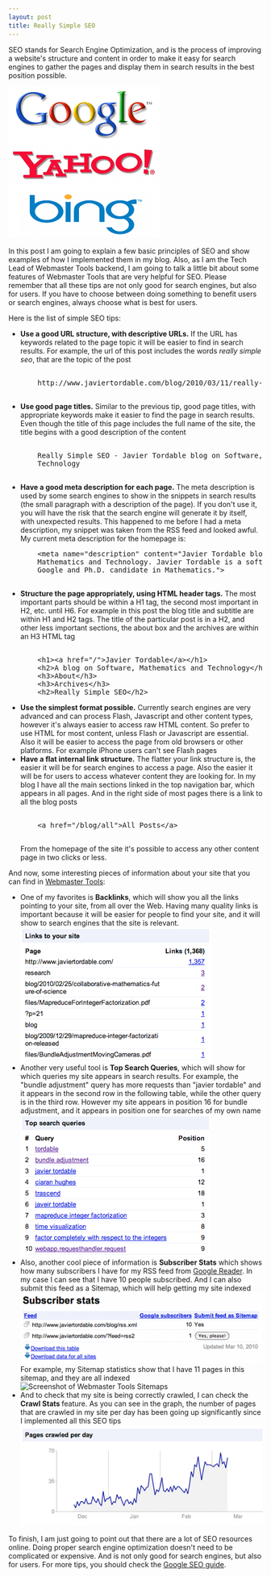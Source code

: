 ```yaml
---
layout: post
title: Really Simple SEO
---
```


<p> 
SEO stands for Search Engine Optimization, and is the process of improving a website's
structure and content in order to make it easy for search engines to gather the pages and
display them in search results in the best position possible.
</p> 

<img src="/images/all-search-engines.png"
           alt="Search Engines"/> 

<p> 
In this post I am going to explain a few basic principles of SEO and show examples of how
I implemented them in my blog. Also, as I am the Tech Lead of Webmaster Tools backend,
I am going to talk a little bit about some features of Webmaster Tools that are very helpful
for SEO. Please remember that all these tips are not only good for search engines, but also
for users. If you have to choose between doing something to benefit users or search engines,
always choose what is best for users.
</p> 
 
<p> 
 Here is the list of simple SEO tips:
</p> 
 
<ul> 
 
<li><strong>Use a good URL structure, with descriptive URLs.</strong> If the URL has
keywords related to the page topic it will be easier to find in search results. For example,
the url of this post includes the words <em>really simple seo</em>, that are the topic
of the post
  <pre> 
    http://www.javiertordable.com/blog/2010/03/11/really-simple-seo
  </pre> 
</li> 
 
<li> 
<strong>Use good page titles.</strong> Similar to the previous tip, good page titles,
with appropriate keywords make it easier to find the page in search results. Even though
the title of this page includes the full name of the site, the title begins with a good
description of the content
  <pre> 
    Really Simple SEO - Javier Tordable blog on Software, Mathematics and
    Technology
  </pre>
</li>
 
<li> 
<strong>Have a good meta description for each page.</strong> The meta description
is used by some search engines to show in the snippets in search results (the small
paragraph with a description of the page). If you don't use it, you will have the risk that
the search engine will generate it by itself, with unexpected results. This happened
to me before I had a meta description, my snippet was taken from the RSS feed and
looked awful. My current meta description for the homepage is:
  <pre>
    &lt;meta name="description" content="Javier Tordable blog on Software,
    Mathematics and Technology. Javier Tordable is a software engineer at
    Google and Ph.D. candidate in Mathematics."&gt;
  </pre>
</li> 
 
<li> 
<strong>Structure the page appropriately, using HTML header tags.</strong> The most
important parts should be within a H1 tag, the second most important in H2, etc.
until H6. For example in this post the blog title and subtitle are within H1 and H2 tags.
The title of the particular post is in a H2, and other less important sections, the about
box and the archives are within an H3 HTML tag
<pre> 
    &lt;h1&gt;&lt;a href="/"&gt;Javier Tordable&lt;/a&gt;&lt;/h1&gt;
    &lt;h2&gt;A blog on Software, Mathematics and Technology&lt;/h2&gt;
    &lt;h3&gt;About&lt;/h3&gt;
    &lt;h3&gt;Archives&lt;/h3&gt;
    &lt;h2&gt;Really Simple SEO&lt;/h2&gt;
</pre>
</li>
 
<li> 
<strong>Use the simplest format possible.</strong> Currently search engines are
very advanced and can process Flash, Javascript and other content types, however
it's always easier to access raw HTML content. So prefer to use HTML for most content,
unless Flash or Javascript are essential. Also it will be easier to access the page from
old browsers or other platforms. For example iPhone users can't see Flash pages
</li> 
 
<li> 
<strong>Have a flat internal link structure.</strong> The flatter your link structure
is, the easier it will be for search engines to access a page. Also the easier it will be for
users to access whatever content they are looking for. In my blog I have all the main
sections linked in the top navigation bar, which appears in all pages. And in the right
side of most pages there is a link to all the blog posts
  <pre> 
    &lt;a href="/blog/all"&gt;All Posts&lt;/a&gt;
  </pre> 
From the homepage of the site it's possible to access any other content page in
two clicks or less.
</li> 
 
</ul> 
 
<p> 
And now, some interesting pieces of information about your site that you can find in
<a href="http://www.google.com/webmasters/tools/">Webmaster Tools</a>:
</p> 
 
<ul> 
 
<li> 
One of my favorites is <strong>Backlinks</strong>, which will show you all the links
pointing to your site, from all over the Web. Having many quality links is important
because it will be easier for people to find your site, and it will show to search engines
that the site is relevant.
<img src="/images/screenshot-webmaster-tools-backlinks.png"
           alt="Screenshot of Webmaster Tools Backlinks"/> 
</li>
 
<li>Another very useful tool is <strong>Top Search Queries</strong>, which will show
for which queries my site appears in search results. For example, the "bundle adjustment"
query has more requests than "javier tordable" and it appears in the second row in the
following table, while the other query is in the third row. However my site appears in
position 16 for bundle adjustment, and it appears in position one for searches of my
own name
<img src="/images/screenshot-webmaster-tools-top-search-queries.png"
           alt="Screenshot of Webmaster Tools Top Search Queries"/> 
</li>

<li>
Also, another cool piece of information is <strong>Subscriber Stats</strong> which
shows how many subscribers I have for my RSS feed from
<a href="http://www.google.com/reader">Google Reader</a>. In my case I can see that
I have 10 people subscribed. And I can also submit this feed as a Sitemap, which will help
getting my site indexed
<img src="/images/screenshot-webmaster-tools-subscriber-stats.png"
           alt="Screenshot of Webmaster Tools Subscriber Stats"/>
For example, my Sitemap statistics show that I have 11 pages in this sitemap, and they
are all indexed
<img src="/image/screenshot-webmaster-tools-sitemaps.png"
           alt="Screenshot of Webmaster Tools Sitemaps"/>
</li> 

<li> 
And to check that my site is being correctly crawled, I can check the <strong>Crawl Stats
</strong> feature. As you can see in the graph, the number of pages that are crawled
in my site per day has been going up significantly since I implemented all this SEO tips
<img src="/images/screenshot-webmaster-tools-crawl-stats.png"
           alt="Screenshot of Webmaster Tools Crawl Stats"/>
</li>

</ul>

<p> 
To finish, I am just going to point out that there are a lot of SEO resources online.
Doing proper search engine optimization doesn't need to be complicated or expensive.
And is not only good for search engines, but also for users. For more tips, you should
check the
<a href="http://googlewebmastercentral.blogspot.com/2008/11/googles-seo-starter-guide.html">
  Google SEO guide</a>.
</p>
